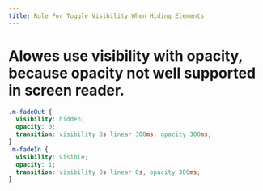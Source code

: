 ```yaml
---
title: Rule For Toggle Visibility When Hiding Elements
---
```


# Alowes use visibility with opacity, because opacity not well supported in screen reader.

```css
.m-fadeOut {
  visibility: hidden;
  opacity: 0;
  transition: visibility 0s linear 300ms, opacity 300ms;
}
.m-fadeIn {
  visibility: visible;
  opacity: 1;
  transition: visibility 0s linear 0s, opacity 300ms;
}
```